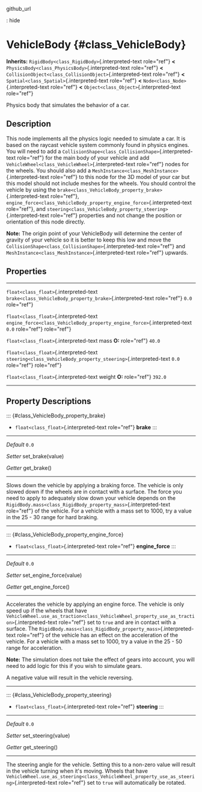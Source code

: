 github\_url

:   hide

VehicleBody {#class_VehicleBody}
===========

**Inherits:** `RigidBody<class_RigidBody>`{.interpreted-text role="ref"}
**\<** `PhysicsBody<class_PhysicsBody>`{.interpreted-text role="ref"}
**\<** `CollisionObject<class_CollisionObject>`{.interpreted-text
role="ref"} **\<** `Spatial<class_Spatial>`{.interpreted-text
role="ref"} **\<** `Node<class_Node>`{.interpreted-text role="ref"}
**\<** `Object<class_Object>`{.interpreted-text role="ref"}

Physics body that simulates the behavior of a car.

Description
-----------

This node implements all the physics logic needed to simulate a car. It
is based on the raycast vehicle system commonly found in physics
engines. You will need to add a
`CollisionShape<class_CollisionShape>`{.interpreted-text role="ref"} for
the main body of your vehicle and add
`VehicleWheel<class_VehicleWheel>`{.interpreted-text role="ref"} nodes
for the wheels. You should also add a
`MeshInstance<class_MeshInstance>`{.interpreted-text role="ref"} to this
node for the 3D model of your car but this model should not include
meshes for the wheels. You should control the vehicle by using the
`brake<class_VehicleBody_property_brake>`{.interpreted-text role="ref"},
`engine_force<class_VehicleBody_property_engine_force>`{.interpreted-text
role="ref"}, and
`steering<class_VehicleBody_property_steering>`{.interpreted-text
role="ref"} properties and not change the position or orientation of
this node directly.

**Note:** The origin point of your VehicleBody will determine the center
of gravity of your vehicle so it is better to keep this low and move the
`CollisionShape<class_CollisionShape>`{.interpreted-text role="ref"} and
`MeshInstance<class_MeshInstance>`{.interpreted-text role="ref"}
upwards.

Properties
----------

  ---------------------------------------- --------------------------------------------------------------------------- ------------
  `float<class_float>`{.interpreted-text   `brake<class_VehicleBody_property_brake>`{.interpreted-text role="ref"}     `0.0`
  role="ref"}                                                                                                          

  `float<class_float>`{.interpreted-text   `engine_force<class_VehicleBody_property_engine_force>`{.interpreted-text   `0.0`
  role="ref"}                              role="ref"}                                                                 

  `float<class_float>`{.interpreted-text   mass                                                                        **O:**
  role="ref"}                                                                                                          `40.0`

  `float<class_float>`{.interpreted-text   `steering<class_VehicleBody_property_steering>`{.interpreted-text           `0.0`
  role="ref"}                              role="ref"}                                                                 

  `float<class_float>`{.interpreted-text   weight                                                                      **O:**
  role="ref"}                                                                                                          `392.0`
  ---------------------------------------- --------------------------------------------------------------------------- ------------

Property Descriptions
---------------------

::: {#class_VehicleBody_property_brake}
-   `float<class_float>`{.interpreted-text role="ref"} **brake**
:::

  ----------- -------------------
  *Default*   `0.0`

  *Setter*    set\_brake(value)

  *Getter*    get\_brake()
  ----------- -------------------

Slows down the vehicle by applying a braking force. The vehicle is only
slowed down if the wheels are in contact with a surface. The force you
need to apply to adequately slow down your vehicle depends on the
`RigidBody.mass<class_RigidBody_property_mass>`{.interpreted-text
role="ref"} of the vehicle. For a vehicle with a mass set to 1000, try a
value in the 25 - 30 range for hard braking.

------------------------------------------------------------------------

::: {#class_VehicleBody_property_engine_force}
-   `float<class_float>`{.interpreted-text role="ref"} **engine\_force**
:::

  ----------- ---------------------------
  *Default*   `0.0`

  *Setter*    set\_engine\_force(value)

  *Getter*    get\_engine\_force()
  ----------- ---------------------------

Accelerates the vehicle by applying an engine force. The vehicle is only
speed up if the wheels that have
`VehicleWheel.use_as_traction<class_VehicleWheel_property_use_as_traction>`{.interpreted-text
role="ref"} set to `true` and are in contact with a surface. The
`RigidBody.mass<class_RigidBody_property_mass>`{.interpreted-text
role="ref"} of the vehicle has an effect on the acceleration of the
vehicle. For a vehicle with a mass set to 1000, try a value in the 25 -
50 range for acceleration.

**Note:** The simulation does not take the effect of gears into account,
you will need to add logic for this if you wish to simulate gears.

A negative value will result in the vehicle reversing.

------------------------------------------------------------------------

::: {#class_VehicleBody_property_steering}
-   `float<class_float>`{.interpreted-text role="ref"} **steering**
:::

  ----------- ----------------------
  *Default*   `0.0`

  *Setter*    set\_steering(value)

  *Getter*    get\_steering()
  ----------- ----------------------

The steering angle for the vehicle. Setting this to a non-zero value
will result in the vehicle turning when it\'s moving. Wheels that have
`VehicleWheel.use_as_steering<class_VehicleWheel_property_use_as_steering>`{.interpreted-text
role="ref"} set to `true` will automatically be rotated.

